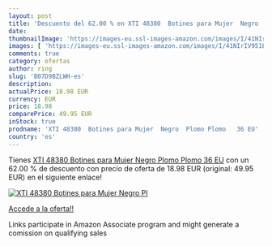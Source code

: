 ```yaml
---
layout: post
title: 'Descuento del 62.00 % en XTI 48380  Botines para Mujer  Negro  Pl'
date: 
thumbnailImage: 'https://images-eu.ssl-images-amazon.com/images/I/41NIrIV951L._SL200_.jpg'
images: [ 'https://images-eu.ssl-images-amazon.com/images/I/41NIrIV951L._SL200_.jpg' ]
comments: true
category: ofertas
author: ring
slug: 'B07D9BZLWH-es'
description:
actualPrice: 18.98 EUR
currency: EUR
price: 18.98
comparePrice: 49.95 EUR
inStock: true
prodname: 'XTI 48380  Botines para Mujer  Negro  Plomo Plomo   36 EU'
country: 'es'
---
```


Tienes [XTI 48380  Botines para Mujer  Negro  Plomo Plomo   36 EU](https://www.amazon.es/dp/B07D9BZLWH/?tag=tolees-21) con un 62.00 % de descuento con precio de oferta de 18.98 EUR (original: 49.95 EUR) en el siguiente enlace!

[![XTI 48380  Botines para Mujer  Negro  Pl](https://images-eu.ssl-images-amazon.com/images/I/41NIrIV951L._SL200_.jpg)](https://www.amazon.es/dp/B07D9BZLWH/?tag=tolees-21)

[Accede a la oferta!!](https://www.amazon.es/dp/B07D9BZLWH/?tag=tolees-21)

Links participate in Amazon Associate program and might generate a comission on qualifying sales


